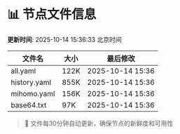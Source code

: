 # 📊 节点文件信息

**更新时间**: 2025-10-14 15:36:33 北京时间

| 文件名 | 大小 | 最后修改 |
|--------|------|----------|
| all.yaml | 122K | 2025-10-14 15:36 |
| history.yaml | 855K | 2025-10-14 15:36 |
| mihomo.yaml | 156K | 2025-10-14 15:36 |
| base64.txt | 97K | 2025-10-14 15:36 |

> 🔄 文件每30分钟自动更新，确保节点的新鲜度和可用性
